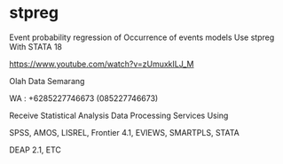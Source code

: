 # stpreg
Event probability regression of Occurrence of events models Use stpreg With STATA 18

https://www.youtube.com/watch?v=zUmuxkILJ_M

Olah Data Semarang

WA : +6285227746673 (085227746673)

Receive Statistical Analysis Data Processing Services Using

SPSS, AMOS, LISREL, Frontier 4.1, EVIEWS, SMARTPLS, STATA

DEAP 2.1, ETC
